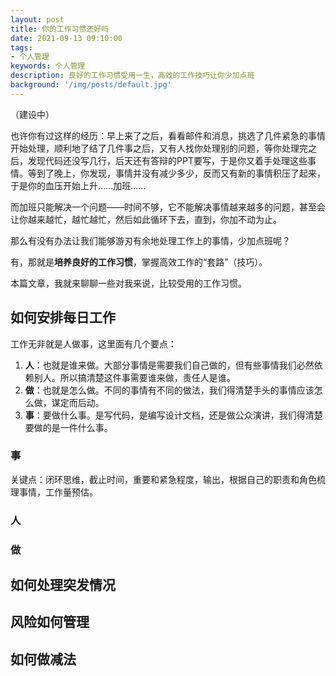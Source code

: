 ```yaml
---
layout: post
title: 你的工作习惯还好吗
date: 2021-09-13 09:10:00
tags:
- 个人管理
keywords: 个人管理
description: 良好的工作习惯受用一生，高效的工作技巧让你少加点班
background: '/img/posts/default.jpg'
---
```


（建设中）

也许你有过这样的经历：早上来了之后，看看邮件和消息，挑选了几件紧急的事情开始处理，顺利地了结了几件事之后，又有人找你处理别的问题，等你处理完之后，发现代码还没写几行，后天还有答辩的PPT要写，于是你又着手处理这些事情。等到了晚上，你发现，事情并没有减少多少，反而又有新的事情积压了起来，于是你的血压开始上升……加班……

而加班只能解决一个问题——时间不够，它不能解决事情越来越多的问题，甚至会让你越来越忙，越忙越忙，然后如此循环下去，直到，你加不动为止。

那么有没有办法让我们能够游刃有余地处理工作上的事情，少加点班呢？

有，那就是**培养良好的工作习惯**，掌握高效工作的“套路”（技巧）。

本篇文章，我就来聊聊一些对我来说，比较受用的工作习惯。

## 如何安排每日工作

工作无非就是人做事，这里面有几个要点：

1. **人**：也就是谁来做。大部分事情是需要我们自己做的，但有些事情我们必然依赖别人。所以搞清楚这件事需要谁来做，责任人是谁。
2. **做**：也就是怎么做。不同的事情有不同的做法，我们得清楚手头的事情应该怎么做，谋定而后动。
3. **事**：要做什么事。是写代码，是编写设计文档，还是做公众演讲，我们得清楚要做的是一件什么事。

### 事

关键点：闭环思维，截止时间，重要和紧急程度，输出，根据自己的职责和角色梳理事情，工作量预估。

### 人

### 做

## 如何处理突发情况

## 风险如何管理

## 如何做减法

